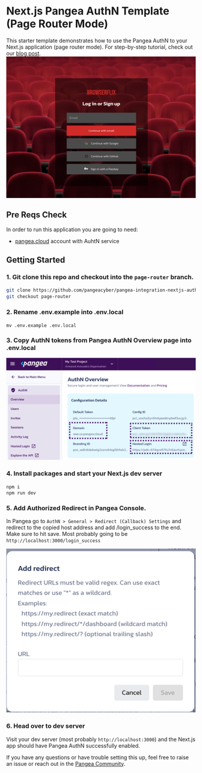 # Next.js Pangea AuthN Template (Page Router Mode)

This starter template demonstrates how to use the Pangea AuthN to your Next.js application (page router mode).
For step-by-step tutorial, check out our [blog post](https://pangea.cloud/blog/add-login-with-passkeys-to-nextjs-in-2-mins/?utm_source=github&utm_medium=nextjs-authn-template-page-router). 
![Pangea Hosted Login page example](./misc/readme-image-1.png)

## Pre Reqs Check
In order to run this application you are going to need:

* [pangea.cloud](https://pangea.cloud/services/authn?utm_source=github&utm_medium=nextjs-authn-template) account with AuhtN service

## Getting Started
### 1. Git clone this repo and checkout into the `page-router` branch.
```bash
git clone https://github.com/pangeacyber/pangea-integration-nextjs-authn.git
git checkout page-router
```

### 2. Rename .env.example into .env.local
```
mv .env.example .env.local
```

### 3. Copy AuthN tokens from Pangea AuthN Overview page into .env.local
![Pangea AuthN overview page tokens](./misc/readme-image-2.png)

### 4. Install packages and start your Next.js dev server
```
npm i
npm run dev
```

### 5. Add Authorized Redirect in Pangea Console.
In Pangea go to `AuthN > General > Redirect (Callback) Settings` and redirect to the copied host address and add /login_success to the end. Make sure to hit save. Most probably going to be `http://localhost:3000/login_success`

![Pangea Console Redirect Settings](./misc/readme-image-3.png)

### 6. Head over to dev server
Visit your dev server (most probably `http://localhost:3000`) and the Next.js app should have Pangea AuthN successfully enabled.

If you have any questions or have trouble setting this up, feel free to raise an issue or reach out in the [Pangea Community](https://community.pangea.cloud/?utm_source=github&utm_medium=pangea-nextjs-authn-template).